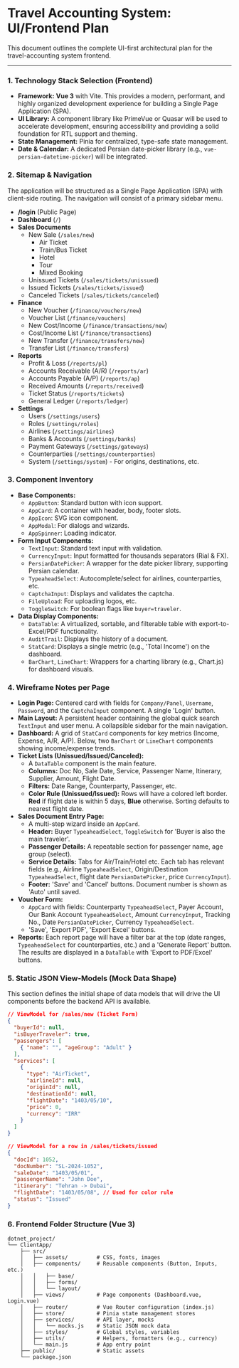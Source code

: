 # Travel Accounting System: UI/Frontend Plan

This document outlines the complete UI-first architectural plan for the travel-accounting system frontend.

---

### 1. Technology Stack Selection (Frontend)

*   **Framework:** **Vue 3** with Vite. This provides a modern, performant, and highly organized development experience for building a Single Page Application (SPA).
*   **UI Library:** A component library like PrimeVue or Quasar will be used to accelerate development, ensuring accessibility and providing a solid foundation for RTL support and theming.
*   **State Management:** Pinia for centralized, type-safe state management.
*   **Date & Calendar:** A dedicated Persian date-picker library (e.g., `vue-persian-datetime-picker`) will be integrated.

### 2. Sitemap & Navigation

The application will be structured as a Single Page Application (SPA) with client-side routing. The navigation will consist of a primary sidebar menu.

*   **/login** (Public Page)
*   **Dashboard** (`/`)
*   **Sales Documents**
    *   New Sale (`/sales/new`)
        *   Air Ticket
        *   Train/Bus Ticket
        *   Hotel
        *   Tour
        *   Mixed Booking
    *   Unissued Tickets (`/sales/tickets/unissued`)
    *   Issued Tickets (`/sales/tickets/issued`)
    *   Canceled Tickets (`/sales/tickets/canceled`)
*   **Finance**
    *   New Voucher (`/finance/vouchers/new`)
    *   Voucher List (`/finance/vouchers`)
    *   New Cost/Income (`/finance/transactions/new`)
    *   Cost/Income List (`/finance/transactions`)
    *   New Transfer (`/finance/transfers/new`)
    *   Transfer List (`/finance/transfers`)
*   **Reports**
    *   Profit & Loss (`/reports/pl`)
    *   Accounts Receivable (A/R) (`/reports/ar`)
    *   Accounts Payable (A/P) (`/reports/ap`)
    *   Received Amounts (`/reports/received`)
    *   Ticket Status (`/reports/tickets`)
    *   General Ledger (`/reports/ledger`)
*   **Settings**
    *   Users (`/settings/users`)
    *   Roles (`/settings/roles`)
    *   Airlines (`/settings/airlines`)
    *   Banks & Accounts (`/settings/banks`)
    *   Payment Gateways (`/settings/gateways`)
    *   Counterparties (`/settings/counterparties`)
    *   System (`/settings/system`) - For origins, destinations, etc.

### 3. Component Inventory

*   **Base Components:**
    *   `AppButton`: Standard button with icon support.
    *   `AppCard`: A container with header, body, footer slots.
    *   `AppIcon`: SVG icon component.
    *   `AppModal`: For dialogs and wizards.
    *   `AppSpinner`: Loading indicator.
*   **Form Input Components:**
    *   `TextInput`: Standard text input with validation.
    *   `CurrencyInput`: Input formatted for thousands separators (Rial & FX).
    *   `PersianDatePicker`: A wrapper for the date picker library, supporting Persian calendar.
    *   `TypeaheadSelect`: Autocomplete/select for airlines, counterparties, etc.
    *   `CaptchaInput`: Displays and validates the captcha.
    *   `FileUpload`: For uploading logos, etc.
    *   `ToggleSwitch`: For boolean flags like `buyer=traveler`.
*   **Data Display Components:**
    *   `DataTable`: A virtualized, sortable, and filterable table with export-to-Excel/PDF functionality.
    *   `AuditTrail`: Displays the history of a document.
    *   `StatCard`: Displays a single metric (e.g., 'Total Income') on the dashboard.
    *   `BarChart`, `LineChart`: Wrappers for a charting library (e.g., Chart.js) for dashboard visuals.

### 4. Wireframe Notes per Page

*   **Login Page:** Centered card with fields for `Company/Panel`, `Username`, `Password`, and the `CaptchaInput` component. A single 'Login' button.
*   **Main Layout:** A persistent header containing the global quick search `TextInput` and user menu. A collapsible sidebar for the main navigation.
*   **Dashboard:** A grid of `StatCard` components for key metrics (Income, Expense, A/R, A/P). Below, two `BarChart` or `LineChart` components showing income/expense trends.
*   **Ticket Lists (Unissued/Issued/Canceled):**
    *   A `DataTable` component is the main feature.
    *   **Columns:** Doc No, Sale Date, Service, Passenger Name, Itinerary, Supplier, Amount, Flight Date.
    *   **Filters:** Date Range, Counterparty, Passenger, etc.
    *   **Color Rule (Unissued/Issued):** Rows will have a colored left border. **Red** if flight date is within 5 days, **Blue** otherwise. Sorting defaults to nearest flight date.
*   **Sales Document Entry Page:**
    *   A multi-step wizard inside an `AppCard`.
    *   **Header:** Buyer `TypeaheadSelect`, `ToggleSwitch` for 'Buyer is also the main traveler'.
    *   **Passenger Details:** A repeatable section for passenger name, age group (select).
    *   **Service Details:** Tabs for Air/Train/Hotel etc. Each tab has relevant fields (e.g., Airline `TypeaheadSelect`, Origin/Destination `TypeaheadSelect`, flight date `PersianDatePicker`, price `CurrencyInput`).
    *   **Footer:** 'Save' and 'Cancel' buttons. Document number is shown as 'Auto' until saved.
*   **Voucher Form:**
    *   `AppCard` with fields: Counterparty `TypeaheadSelect`, Payer Account, Our Bank Account `TypeaheadSelect`, Amount `CurrencyInput`, Tracking No., Date `PersianDatePicker`, Currency `TypeaheadSelect`.
    *   'Save', 'Export PDF', 'Export Excel' buttons.
*   **Reports:** Each report page will have a filter bar at the top (date ranges, `TypeaheadSelect` for counterparties, etc.) and a 'Generate Report' button. The results are displayed in a `DataTable` with 'Export to PDF/Excel' buttons.

### 5. Static JSON View-Models (Mock Data Shape)

This section defines the initial shape of data models that will drive the UI components before the backend API is available.

```json
// ViewModel for /sales/new (Ticket Form)
{
  "buyerId": null,
  "isBuyerTraveler": true,
  "passengers": [
    { "name": "", "ageGroup": "Adult" }
  ],
  "services": [
    {
      "type": "AirTicket",
      "airlineId": null,
      "originId": null,
      "destinationId": null,
      "flightDate": "1403/05/10",
      "price": 0,
      "currency": "IRR"
    }
  ]
}

// ViewModel for a row in /sales/tickets/issued
{
  "docId": 1052,
  "docNumber": "SL-2024-1052",
  "saleDate": "1403/05/01",
  "passengerName": "John Doe",
  "itinerary": "Tehran -> Dubai",
  "flightDate": "1403/05/08", // Used for color rule
  "status": "Issued"
}
```

### 6. Frontend Folder Structure (Vue 3)

```
dotnet_project/
└── ClientApp/
    ├── src/
    │   ├── assets/         # CSS, fonts, images
    │   ├── components/     # Reusable components (Button, Inputs, etc.)
    │   │   ├── base/
    │   │   ├── forms/
    │   │   └── layout/
    │   ├── views/          # Page components (Dashboard.vue, Login.vue)
    │   ├── router/         # Vue Router configuration (index.js)
    │   ├── store/          # Pinia state management stores
    │   ├── services/       # API layer, mocks
    │   │   └── mocks.js    # Static JSON mock data
    │   ├── styles/         # Global styles, variables
    │   ├── utils/          # Helpers, formatters (e.g., currency)
    │   └── main.js         # App entry point
    ├── public/             # Static assets
    └── package.json
```